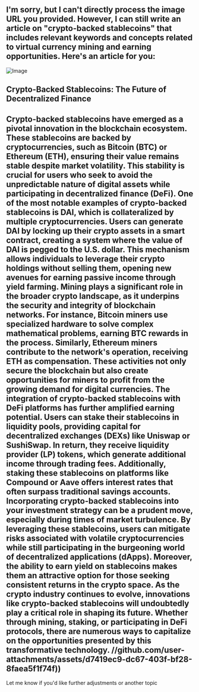 I'm sorry, but I can't directly process the image URL you provided. However, I can still write an article on "crypto-backed stablecoins" that includes relevant keywords and concepts related to virtual currency mining and earning opportunities. Here's an article for you:
---

![Image](https://github.com/user-attachments/assets/4a25d116-2220-4385-b08e-f287af8fcbc4)
## Crypto-Backed Stablecoins: The Future of Decentralized Finance
Crypto-backed stablecoins have emerged as a pivotal innovation in the blockchain ecosystem. These stablecoins are backed by cryptocurrencies, such as Bitcoin (BTC) or Ethereum (ETH), ensuring their value remains stable despite market volatility. This stability is crucial for users who seek to avoid the unpredictable nature of digital assets while participating in decentralized finance (DeFi).
One of the most notable examples of crypto-backed stablecoins is **DAI**, which is collateralized by multiple cryptocurrencies. Users can generate DAI by locking up their crypto assets in a smart contract, creating a system where the value of DAI is pegged to the U.S. dollar. This mechanism allows individuals to leverage their crypto holdings without selling them, opening new avenues for earning passive income through yield farming.
Mining plays a significant role in the broader crypto landscape, as it underpins the security and integrity of blockchain networks. For instance, Bitcoin miners use specialized hardware to solve complex mathematical problems, earning BTC rewards in the process. Similarly, Ethereum miners contribute to the network's operation, receiving ETH as compensation. These activities not only secure the blockchain but also create opportunities for miners to profit from the growing demand for digital currencies.
The integration of crypto-backed stablecoins with DeFi platforms has further amplified earning potential. Users can stake their stablecoins in liquidity pools, providing capital for decentralized exchanges (DEXs) like Uniswap or SushiSwap. In return, they receive liquidity provider (LP) tokens, which generate additional income through trading fees. Additionally, staking these stablecoins on platforms like Compound or Aave offers interest rates that often surpass traditional savings accounts.
Incorporating crypto-backed stablecoins into your investment strategy can be a prudent move, especially during times of market turbulence. By leveraging these stablecoins, users can mitigate risks associated with volatile cryptocurrencies while still participating in the burgeoning world of decentralized applications (dApps). Moreover, the ability to earn yield on stablecoins makes them an attractive option for those seeking consistent returns in the crypto space.
As the crypto industry continues to evolve, innovations like crypto-backed stablecoins will undoubtedly play a critical role in shaping its future. Whether through mining, staking, or participating in DeFi protocols, there are numerous ways to capitalize on the opportunities presented by this transformative technology.
 //github.com/user-attachments/assets/d7419ec9-dc67-403f-bf28-8faea5f1f74f))
--- 
Let me know if you'd like further adjustments or another topic
